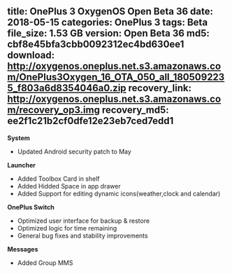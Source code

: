 title: OnePlus 3 OxygenOS Open Beta 36
date: 2018-05-15
categories: OnePlus 3
tags: Beta
file_size: 1.53 GB
version: Open Beta 36
md5: cbf8e45bfa3cbb0092312ec4bd630ee1
download: http://oxygenos.oneplus.net.s3.amazonaws.com/OnePlus3Oxygen_16_OTA_050_all_1805092235_f803a6d8354046a0.zip
recovery_link: http://oxygenos.oneplus.net.s3.amazonaws.com/recovery_op3.img
recovery_md5: ee2f1c21b2cf0dfe12e23eb7ced7edd1
---
**System**
* Updated Android security patch to May

**Launcher**
* Added Toolbox Card in shelf
* Added Hidded Space in app drawer
* Added Support for editing dynamic icons(weather,clock and calendar)

**OnePlus Switch**
* Optimized user interface for backup & restore 
* Optimized logic for time remaining
* General bug fixes and stability improvements

**Messages**
* Added Group MMS

